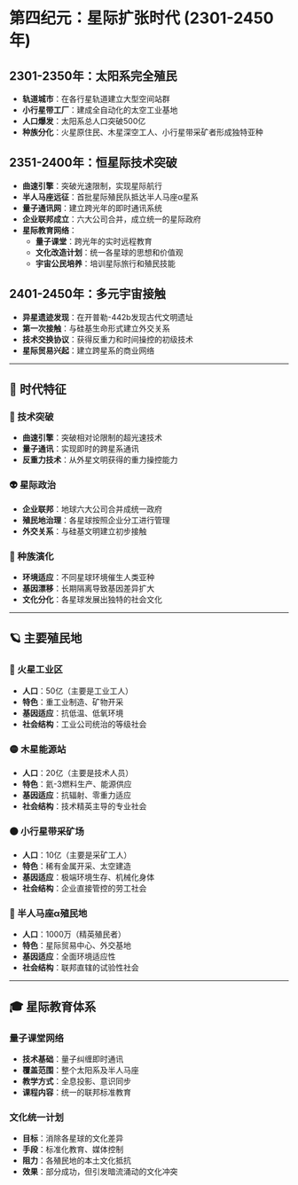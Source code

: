 # 第四纪元：星际扩张时代 (2301-2450年)

## 2301-2350年：太阳系完全殖民
- **轨道城市**：在各行星轨道建立大型空间站群
- **小行星带工厂**：建成全自动化的太空工业基地
- **人口爆发**：太阳系总人口突破500亿
- **种族分化**：火星原住民、木星深空工人、小行星带采矿者形成独特亚种

## 2351-2400年：恒星际技术突破
- **曲速引擎**：突破光速限制，实现星际航行
- **半人马座远征**：首批星际殖民队抵达半人马座α星系
- **量子通讯网**：建立跨光年的即时通讯系统
- **企业联邦成立**：六大公司合并，成立统一的星际政府
- **星际教育网络**：
  - **量子课堂**：跨光年的实时远程教育
  - **文化改造计划**：统一各星球的思想和价值观
  - **宇宙公民培养**：培训星际旅行和殖民技能

## 2401-2450年：多元宇宙接触
- **异星遗迹发现**：在开普勒-442b发现古代文明遗址
- **第一次接触**：与硅基生命形式建立外交关系
- **技术交换协议**：获得反重力和时间操控的初级技术
- **星际贸易兴起**：建立跨星系的商业网络

---

## 🌌 时代特征

### 🚀 技术突破
- **曲速引擎**：突破相对论限制的超光速技术
- **量子通讯**：实现即时的跨星系通讯
- **反重力技术**：从外星文明获得的重力操控能力

### 👽 星际政治
- **企业联邦**：地球六大公司合并成统一政府
- **殖民地治理**：各星球按照企业分工进行管理
- **外交关系**：与硅基文明建立初步接触

### 🧬 种族演化
- **环境适应**：不同星球环境催生人类亚种
- **基因漂移**：长期隔离导致基因差异扩大
- **文化分化**：各星球发展出独特的社会文化

---

## 🪐 主要殖民地

### 🔴 火星工业区
- **人口**：50亿（主要是工业工人）
- **特色**：重工业制造、矿物开采
- **基因适应**：抗低温、低氧环境
- **社会结构**：工业公司统治的等级社会

### 🟡 木星能源站
- **人口**：20亿（主要是技术人员）
- **特色**：氦-3燃料生产、能源供应
- **基因适应**：抗辐射、零重力适应
- **社会结构**：技术精英主导的专业社会

### ⚫ 小行星带采矿场
- **人口**：10亿（主要是采矿工人）
- **特色**：稀有金属开采、太空建造
- **基因适应**：极端环境生存、机械化身体
- **社会结构**：企业直接管控的劳工社会

### 🌟 半人马座α殖民地
- **人口**：1000万（精英殖民者）
- **特色**：星际贸易中心、外交基地
- **基因适应**：全面环境适应性
- **社会结构**：联邦直辖的试验性社会

---

## 🎓 星际教育体系

### 量子课堂网络
- **技术基础**：量子纠缠即时通讯
- **覆盖范围**：整个太阳系及半人马座
- **教学方式**：全息投影、意识同步
- **课程内容**：统一的联邦标准教育

### 文化统一计划
- **目标**：消除各星球的文化差异
- **手段**：标准化教育、媒体控制
- **阻力**：各殖民地的本土文化抵抗
- **效果**：部分成功，但引发暗流涌动的文化冲突 